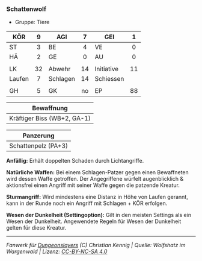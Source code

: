 ### Schattenwolf

- Gruppe: Tiere

| KÖR    |  9  | AGI      |  7  | GEI        |  1  |
| ------ | :-: | -------- | :-: | ---------- | :-: |
| ST     |  3  | BE       |  4  | VE         |  0  |
| HÄ     |  2  | GE       |  0  | AU         |  0  |
|        |     |          |     |            |     |
| LK     | 32  | Abwehr   | 14  | Initiative | 11  |
| Laufen |  7  | Schlagen | 14  | Schiessen  |     |
|        |     |          |     |            |     |
| GH     |  5  | GK       | no  | EP         | 88  |

|         Bewaffnung          |
| :-------------------------: |
| Kräftiger Biss (WB+2, GA-1) |

|      Panzerung      |
| :-----------------: |
| Schattenpelz (PA+3) |

**Anfällig:** Erhält doppelten Schaden durch Lichtangriffe.

**Natürliche Waffen:** Bei einem Schlagen-Patzer gegen einen Bewaffneten wird dessen Waffe getroffen. Der Angegriffene würfelt augenblicklich & aktionsfrei einen Angriff mit seiner Waffe gegen die patzende Kreatur.

**Sturmangriff:** Wird mindestens eine Distanz in Höhe von Laufen gerannt, kann in der Runde noch ein Angriff mit Schlagen + KÖR erfolgen.

**Wesen der Dunkelheit (Settingoption):** Gilt in den meisten Settings als ein Wesen der Dunkelheit. Angewendete Regeln für Wesen der Dunkelheit gelten für diese Kreatur.

---

_Fanwerk für [Dungeonslayers](https://www.dungeonslayers.net/) (C) Christian Kennig | Quelle: Wolfshatz im Wargenwald | Lizenz: [CC-BY-NC-SA 4.0](https://creativecommons.org/licenses/by-nc-sa/4.0/deed.de)_
